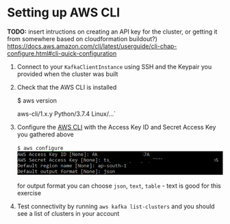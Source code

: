 # Setting up AWS CLI

**TODO:** insert intructions on creating an API key for the cluster, or getting it from somewhere based on cloudformation buildout?)
https://docs.aws.amazon.com/cli/latest/userguide/cli-chap-configure.html#cli-quick-configuration



1. Connect to your `KafkaClientInstance` using SSH and the Keypair you provided when the cluster was built

1. Check that the AWS CLI is installed

    $ aws version

    aws-cli/1.x.y Python/3.7.4 Linux/...`

1. Configure the [AWS CLI](https://docs.aws.amazon.com/cli/latest/userguide/cli-chap-configure.html#cli-quick-configuration) with the Access Key ID and Secret Access Key you gathered above

    `$ aws configure`
![img](/_media/modules/commontasks/awsconfigexample.png)

    for output format you can choose `json`, `text`, `table` - text is good for this exercise
 
4. Test connectivity by running `aws kafka list-clusters` and you should see a list of clusters in your account

